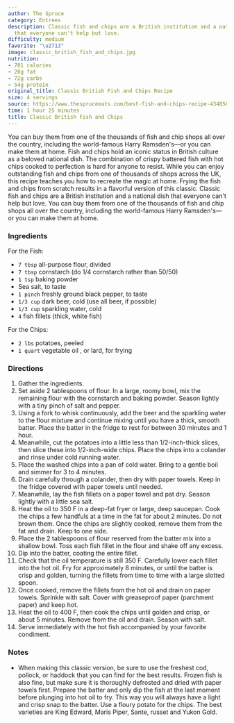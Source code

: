 ```yaml
---
author: The Spruce
category: Entrees
description: Classic fish and chips are a British institution and a national dish
  that everyone can't help but love.
difficulty: medium
favorite: "\u2713"
image: classic_british_fish_and_chips.jpg
nutrition:
- 701 calories
- 20g fat
- 72g carbs
- 54g protein
original_title: Classic British Fish and Chips Recipe
size: 4 servings
source: https://www.thespruceeats.com/best-fish-and-chips-recipe-434856
time: 1 hour 25 minutes
title: Classic British Fish and Chips
---
```


You can buy them from one of the thousands of fish and chip shops all over the country, including the world-famous Harry Ramsden's—or you can make them at home. Fish and chips hold an iconic status in British culture as a beloved national dish. The combination of crispy battered fish with hot chips cooked to perfection is hard for anyone to resist. While you can enjoy outstanding fish and chips from one of thousands of shops across the UK, this recipe teaches you how to recreate the magic at home. Frying the fish and chips from scratch results in a flavorful version of this classic. Classic fish and chips are a British institution and a national dish that everyone can't help but love. You can buy them from one of the thousands of fish and chip shops all over the country, including the world-famous Harry Ramsden's—or you can make them at home. 

### Ingredients

For the Fish:

* `7 tbsp` all-purpose flour, divided
* `7 tbsp` cornstarch (do 1/4 cornstarch rather than 50/50)
* `1 tsp` baking powder
* Sea salt, to taste
* `1 pinch` freshly ground black pepper, to taste
* `1/3 cup` dark beer, cold (use all beer, if possible)
* `1/3 cup` sparkling water, cold
* `4` fish fillets (thick, white fish)

For the Chips:

* `2 lbs` potatoes, peeled
* `1 quart` vegetable oil , or lard, for frying

### Directions

1. Gather the ingredients. 
2. Set aside 2 tablespoons of flour. In a large, roomy bowl, mix the remaining flour with the cornstarch and baking powder. Season lightly with a tiny pinch of salt and pepper. 
3. Using a fork to whisk continuously, add the beer and the sparkling water to the flour mixture and continue mixing until you have a thick, smooth batter. Place the batter in the fridge to rest for between 30 minutes and 1 hour. 
4. Meanwhile, cut the potatoes into a little less than 1/2-inch-thick slices, then slice these into 1/2-inch-wide chips. Place the chips into a colander and rinse under cold running water. 
5. Place the washed chips into a pan of cold water. Bring to a gentle boil and simmer for 3 to 4 minutes. 
6. Drain carefully through a colander, then dry with paper towels. Keep in the fridge covered with paper towels until needed. 
7. Meanwhile, lay the fish fillets on a paper towel and pat dry. Season lightly with a little sea salt. 
8. Heat the oil to 350 F in a deep-fat fryer or large, deep saucepan. Cook the chips a few handfuls at a time in the fat for about 2 minutes. Do not brown them. Once the chips are slightly cooked, remove them from the fat and drain. Keep to one side. 
9. Place the 2 tablespoons of flour reserved from the batter mix into a shallow bowl. Toss each fish fillet in the flour and shake off any excess. 
10. Dip into the batter, coating the entire fillet. 
11. Check that the oil temperature is still 350 F. Carefully lower each fillet into the hot oil. Fry for approximately 8 minutes, or until the batter is crisp and golden, turning the fillets from time to time with a large slotted spoon. 
12. Once cooked, remove the fillets from the hot oil and drain on paper towels. Sprinkle with salt. Cover with greaseproof paper (parchment paper) and keep hot. 
13. Heat the oil to 400 F, then cook the chips until golden and crisp, or about 5 minutes. Remove from the oil and drain. Season with salt. 
14. Serve immediately with the hot fish accompanied by your favorite condiment. 

### Notes

- When making this classic version, be sure to use the freshest cod, pollock, or haddock that you can find for the best results. Frozen fish is also fine, but make sure it is thoroughly defrosted and dried with paper towels first. Prepare the batter and only dip the fish at the last moment before plunging into hot oil to fry. This way you will always have a light and crisp snap to the batter. Use a floury potato for the chips. The best varieties are King Edward, Maris Piper, Sante, russet and Yukon Gold.